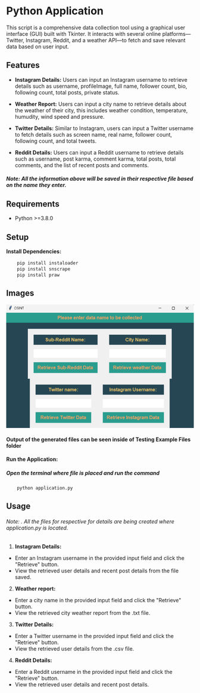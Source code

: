 # Python Application

This script is a comprehensive data collection tool using a graphical user interface (GUI) built with Tkinter. It interacts with several online platforms—Twitter, Instagram, Reddit, and a weather API—to fetch and save relevant data based on user input.

## Features

- **Instagram Details:** Users can input an Instagram username to retrieve details such as username, profileImage, full name, follower count, bio, following count, total posts, private status.

- **Weather Report:** Users can input a city name to retrieve details about the weather of their city, this includes weather condition, temperature, humudity, wind speed and pressure.

- **Twitter Details:** Similar to Instagram, users can input a Twitter username to fetch details such as screen name, real name, follower count, following count, and total tweets.

- **Reddit Details:** Users can input a Reddit username to retrieve details such as username, post karma, comment karma, total posts, total comments, and the list of recent posts and comments.

##### Note: All the information above will be saved in their respective file based on the name they enter. 

## Requirements

- Python >=3.8.0

## Setup

**Install Dependencies:**

        pip install instaloader 
        pip install snscrape
        pip install praw
  
## Images

![](screenshots/mainWindow.png)

#### Output of the generated files can be seen inside of Testing Example Files folder

**Run the Application:**
##### Open the terminal where file is placed and run the command 

        python application.py 

## Usage
###### Note: . All the files for respective for details are being created where application.py is located. 
1. **Instagram Details:**
- Enter an Instagram username in the provided input field and click the "Retrieve" button.
- View the retrieved user details and recent post details from the file saved.

2. **Weather report:**
- Enter a city name in the provided input field and click the "Retrieve" button.
- View the retrieved city weather report from the .txt file.

3. **Twitter Details:**
- Enter a Twitter username in the provided input field and click the "Retrieve" button.
- View the retrieved user details from the .csv file.

4. **Reddit Details:**
- Enter a Reddit username in the provided input field and click the "Retrieve" button.
- View the retrieved user details and recent post details.

